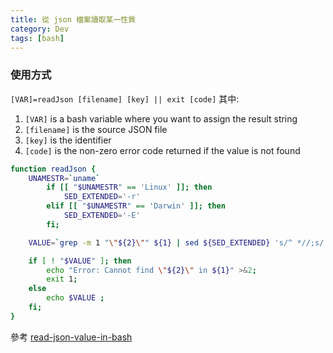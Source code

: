 ```yaml
---
title: 從 json 檔案讀取某一性質
category: Dev
tags: [bash]
---
```


<!--more-->
### 使用方式

<code>[VAR]=readJson [filename] [key] || exit [code]</code> 其中:

1. <code>[VAR]</code> is a bash variable where you want to assign the result string
2. <code>[filename]</code> is the source JSON file
3. <code>[key]</code> is the identifier
4. <code>[code]</code> is the non-zero error code returned if the value is not found

```bash
function readJson {  
    UNAMESTR=`uname`
        if [[ "$UNAMESTR" == 'Linux' ]]; then
            SED_EXTENDED='-r'
        elif [[ "$UNAMESTR" == 'Darwin' ]]; then
            SED_EXTENDED='-E'
        fi; 

    VALUE=`grep -m 1 "\"${2}\"" ${1} | sed ${SED_EXTENDED} 's/^ *//;s/.*: *"//;s/",?//'`

    if [ ! "$VALUE" ]; then
        echo "Error: Cannot find \"${2}\" in ${1}" >&2;
        exit 1;
    else
        echo $VALUE ;
    fi; 
}
```

參考 [read-json-value-in-bash](http://dailyraisin.com/read-json-value-in-bash/)
